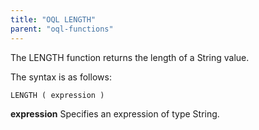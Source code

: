 ```yaml
---
title: "OQL LENGTH"
parent: "oql-functions"
---
```

The LENGTH function returns the length of a String value.

The syntax is as follows:

```
LENGTH ( expression )

```

**expression**
Specifies an expression of type String.

